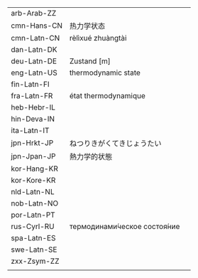| | | |
|-|-|-|
| arb-Arab-ZZ |  |  |
| cmn-Hans-CN | 热力学状态 |  |
| cmn-Latn-CN | rèlìxué zhuàngtài |  |
| dan-Latn-DK |  |  |
| deu-Latn-DE | Zustand [m] |  |
| eng-Latn-US | thermodynamic state |  |
| fin-Latn-FI |  |  |
| fra-Latn-FR | état thermodynamique |  |
| heb-Hebr-IL |  |  |
| hin-Deva-IN |  |  |
| ita-Latn-IT |  |  |
| jpn-Hrkt-JP | ねつりきがくてきじょうたい |  |
| jpn-Jpan-JP | 熱力学的状態 |  |
| kor-Hang-KR |  |  |
| kor-Kore-KR |  |  |
| nld-Latn-NL |  |  |
| nob-Latn-NO |  |  |
| por-Latn-PT |  |  |
| rus-Cyrl-RU | термодинами́ческое состоя́ние |  |
| spa-Latn-ES |  |  |
| swe-Latn-SE |  |  |
| zxx-Zsym-ZZ |  |  |
|  |  |  |
